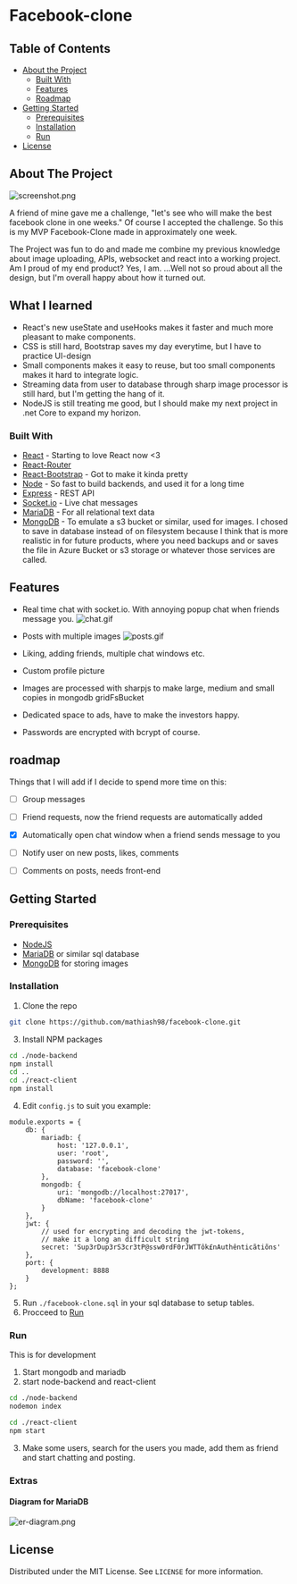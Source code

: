 # Facebook-clone

<!-- TABLE OF CONTENTS -->
## Table of Contents

* [About the Project](#about-the-project)
  * [Built With](#built-with)
  * [Features](#features)
  * [Roadmap](#roadmap)
* [Getting Started](#getting-started)
  * [Prerequisites](#prerequisites)
  * [Installation](#installation)
  * [Run](#run)
* [License](#license)



<!-- ABOUT THE PROJECT -->
## About The Project

![screenshot.png]

A friend of mine gave me a challenge, "let's see who will make the best facebook clone in one weeks." Of course I accepted the challenge. So this is my MVP Facebook-Clone made in approximately one week.

The Project was fun to do and made me combine my previous knowledge about image uploading, APIs, websocket and react into a working project. Am I proud of my end product? Yes, I am. ...Well not so proud about all the design, but I'm overall happy about how it turned out.

## What I learned
- React's new useState and useHooks makes it faster and much more pleasant to make components.
- CSS is still hard, Bootstrap saves my day everytime, but I have to practice UI-design
- Small components makes it easy to reuse, but too small components makes it hard to integrate logic.
- Streaming data from user to database through sharp image processor is still hard, but I'm getting the hang of it.
- NodeJS is still treating me good, but I should make my next project in .net Core to expand my horizon.

### Built With
* [React](https://reactjs.org/) - Starting to love React now <3
* [React-Router](https://reacttraining.com/react-router/)
* [React-Bootstrap](https://react-bootstrap.github.io/) - Got to make it kinda pretty
* [Node](https://nodejs.org/en/) - So fast to build backends, and used it for a long time
* [Express](https://expressjs.com/) - REST API
* [Socket.io](https://socket.io/) - Live chat messages
* [MariaDB](https://mariadb.org/) - For all relational text data
* [MongoDB](https://mongodb.org/) - To emulate a s3 bucket or similar, used for images. I chosed to save in database instead of on filesystem because I think that is more realistic in for future products, where you need backups and or saves the file in Azure Bucket or s3 storage or whatever those services are called.

## Features
- Real time chat with socket.io. With annoying popup chat when friends message you.
![chat.gif]

- Posts with multiple images
![posts.gif]

- Liking, adding friends, multiple chat windows etc.
- Custom profile picture
- Images are processed with sharpjs to make large, medium and small copies in mongodb gridFsBucket
- Dedicated space to ads, have to make the investors happy.
- Passwords are encrypted with bcrypt of course.

## roadmap
Things that I will add if I decide to spend more time on this:
- [ ] Group messages
- [ ] Friend requests, now the friend requests are automatically added
- [x] Automatically open chat window when a friend sends message to you
- [ ] Notify user on new posts, likes, comments
- [ ] Comments on posts, needs front-end


<!-- GETTING STARTED -->
## Getting Started

### Prerequisites
* [NodeJS](https://nodejs.org/en/)
* [MariaDB](https://downloads.mariadb.org/) or similar sql database
* [MongoDB](https://www.mongodb.com/download-center/community) for storing images

### Installation

1. Clone the repo
```sh
git clone https://github.com/mathiash98/facebook-clone.git
```
3. Install NPM packages
```sh
cd ./node-backend
npm install
cd ..
cd ./react-client
npm install
```
4. Edit `config.js` to suit you example:
```JS
module.exports = {
    db: {
        mariadb: {
            host: '127.0.0.1',
            user: 'root',
            password: '',
            database: 'facebook-clone'
        },
        mongodb: {
            uri: 'mongodb://localhost:27017',
            dbName: 'facebook-clone'
        }
    },
    jwt: {
        // used for encrypting and decoding the jwt-tokens,
        // make it a long an difficult string
        secret: 'Sup3rDup3rS3cr3tP@ssw0rdF0rJWTTôk£nAuthênticãtiõns'
    },
    port: {
        development: 8888
    }
};
```
5. Run `./facebook-clone.sql` in your sql database to setup tables.
6. Procceed to [Run](#run)

### Run
This is for development
1. Start mongodb and mariadb
2. start node-backend and react-client
```sh
cd ./node-backend
nodemon index
```
```sh
cd ./react-client
npm start
```
3. Make some users, search for the users you made, add them as friend and start chatting and posting.

### Extras
#### Diagram for MariaDB
![er-diagram.png]

<!-- LICENSE -->
## License
Distributed under the MIT License. See `LICENSE` for more information.


<!-- MARKDOWN LINKS & IMAGES -->
[screenshot.png]: ./screenshot.png
[chat.gif]: ./chat.gif
[posts.gif]: ./posts.gif
[er-diagram.png]: ./er-diagram.png
